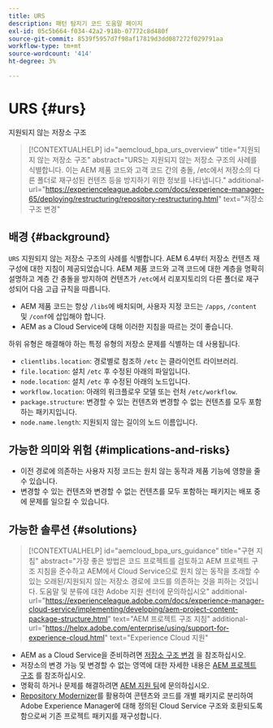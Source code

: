 ```yaml
---
title: URS
description: 패턴 탐지기 코드 도움말 페이지
exl-id: 05c5b664-f034-42a2-918b-07772c8d480f
source-git-commit: 8539f5957d7f98af17819d3dd087272f029791aa
workflow-type: tm+mt
source-wordcount: '414'
ht-degree: 3%

---
```


# URS {#urs}

지원되지 않는 저장소 구조

>[!CONTEXTUALHELP]
>id="aemcloud_bpa_urs_overview"
>title="지원되지 않는 저장소 구조"
>abstract="URS는 지원되지 않는 저장소 구조의 사례를 식별합니다. 이는 AEM 제품 코드와 고객 코드 간의 충돌, /etc에서 저장소의 다른 폴더로 재구성된 컨텐츠 등을 방지하기 위한 정보를 나타냅니다."
>additional-url="https://experienceleague.adobe.com/docs/experience-manager-65/deploying/restructuring/repository-restructuring.html" text="저장소 구조 변경"

## 배경 {#background}

`URS` 지원되지 않는 저장소 구조의 사례를 식별합니다. AEM 6.4부터 저장소 컨텐츠 재구성에 대한 지침이 제공되었습니다. AEM 제품 코드와 고객 코드에 대한 계층을 명확히 설명하고 계층 간 충돌을 방지하여 컨텐츠가 `/etc`에서 리포지토리의 다른 폴더로 재구성되어 다음 고급 규칙을 따릅니다.

* AEM 제품 코드는 항상 `/libs`에 배치되며, 사용자 지정 코드는 `/apps`, `/content` 및 `/conf`에 삽입해야 합니다.
* AEM as a Cloud Service에 대해 이러한 지침을 따르는 것이 좋습니다.

하위 유형은 해결해야 하는 특정 유형의 저장소 문제를 식별하는 데 사용됩니다.
* `clientlibs.location`: 경로별로 참조하 `/etc` 는 클라이언트 라이브러리.
* `file.location`: 설치  `/etc` 후 수정된 아래의 파일입니다.
* `node.location`: 설치  `/etc` 후 수정된 아래의 노드입니다.
* `workflow.location`: 아래의 워크플로우 모델 또는 런처  `/etc/workflow`.
* `package.structure`: 변경할 수 있는 컨텐츠와 변경할 수 없는 컨텐츠를 모두 포함하는 패키지입니다.
* `node.name.length`: 지원되지 않는 길이의 노드 이름입니다.

## 가능한 의미와 위험 {#implications-and-risks}

* 이전 경로에 의존하는 사용자 지정 코드는 원치 않는 동작과 제품 기능에 영향을 줄 수 있습니다.
* 변경할 수 있는 컨텐츠와 변경할 수 없는 컨텐츠를 모두 포함하는 패키지는 배포 중에 문제를 일으킬 수 있습니다.

## 가능한 솔루션 {#solutions}

>[!CONTEXTUALHELP]
>id="aemcloud_bpa_urs_guidance"
>title="구현 지침"
>abstract="가장 좋은 방법은 코드 프로젝트를 검토하고 AEM 프로젝트 구조 지침을 준수하고 AEM에서 Cloud Service으로 원치 않는 동작을 초래할 수 있는 오래된/지원되지 않는 저장소 경로에 코드를 의존하는 것을 피하는 것입니다. 도움말 및 분류에 대한 Adobe 지원 센터에 문의하십시오"
>additional-url="https://experienceleague.adobe.com/docs/experience-manager-cloud-service/implementing/developing/aem-project-content-package-structure.html" text="AEM 프로젝트 구조 지침"
>additional-url="https://helpx.adobe.com/enterprise/using/support-for-experience-cloud.html" text="Experience Cloud 지원"

* AEM as a Cloud Service을 준비하려면 [저장소 구조 변경](https://experienceleague.adobe.com/docs/experience-manager-65/deploying/restructuring/repository-restructuring.html) 을 참조하십시오.
* 저장소의 변경 가능 및 변경할 수 없는 영역에 대한 자세한 내용은 [AEM 프로젝트 구조](https://experienceleague.adobe.com/docs/experience-manager-cloud-service/implementing/developing/aem-project-content-package-structure.html) 를 참조하십시오.
* 명확히 하거나 문제를 해결하려면 [AEM 지원 팀](https://helpx.adobe.com/enterprise/using/support-for-experience-cloud.html)에 문의하십시오.
* [Repository Modernizer](https://experienceleague.adobe.com/docs/experience-manager-cloud-service/moving/refactoring-tools/repo-modernizer.html#refactoring-tools)를 활용하여 콘텐츠와 코드를 개별 패키지로 분리하여 Adobe Experience Manager에 대해 정의된 Cloud Service 구조와 호환되도록 함으로써 기존 프로젝트 패키지를 재구성합니다.
